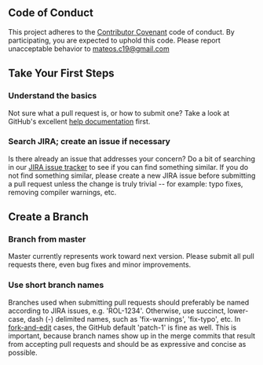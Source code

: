 ## Code of Conduct

This project adheres to the [Contributor Covenant](CODE_OF_CONDUCT.md) code of conduct. By participating, you are expected to uphold this code. Please report unacceptable behavior to mateos.c19@gmail.com

## Take Your First Steps

### Understand the basics

Not sure what a pull request is, or how to submit one? Take a look at GitHub's excellent [help documentation](https://help.github.com/categories/collaborating-with-issues-and-pull-requests/) first.

### Search JIRA; create an issue if necessary

Is there already an issue that addresses your concern? Do a bit of searching in our [JIRA issue tracker](https://eversky.atlassian.net/) to see if you can find something similar. If you do not find something similar, please create a new JIRA issue before submitting a pull request unless the change is truly trivial -- for example: typo fixes, removing compiler warnings, etc.

## Create a Branch

### Branch from master

Master currently represents work toward next version. Please submit all pull requests there, even bug fixes and minor improvements.

### Use short branch names

Branches used when submitting pull requests should preferably be named according to JIRA issues, e.g. 'ROL-1234'. Otherwise, use succinct, lower-case, dash (-) delimited names, such as 'fix-warnings', 'fix-typo', etc. In [fork-and-edit](https://github.com/blog/844-forking-with-the-edit-button) cases, the GitHub default 'patch-1' is fine as well. This is important, because branch names show up in the merge commits that result from accepting pull requests and should be as expressive and concise as possible.

